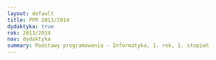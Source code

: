 ```yaml
---
layout: default
title: PPR 2013/2014
dydaktyka: true
rok: 2013/2014
nav: dydaktyka
summary: Podstawy programowania - Informatyka, 1. rok, 1. stopień
---
```

